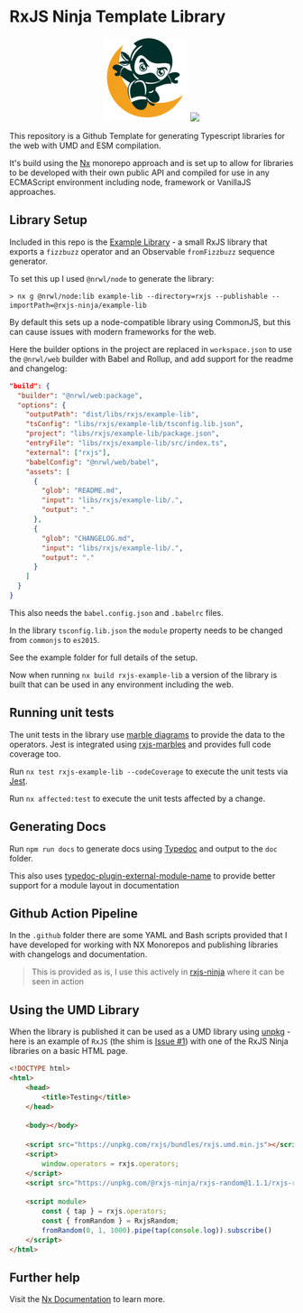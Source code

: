 # RxJS Ninja Template Library

<p align="center">
    <img src="https://raw.githubusercontent.com/rxjs-ninja/rxjs-ninja/main/assets/logo.png" width="150">
    <img src="https://raw.githubusercontent.com/nrwl/nx/master/images/nx-logo.png" width="150">
</p>

This repository is a Github Template for generating Typescript libraries for the web with UMD and ESM compilation.

It's build using the [Nx](https://nx.dev) monorepo approach and is set up to allow for libraries to be developed with their own public API and compiled for use in any ECMAScript environment including node, framework or VanillaJS approaches.

## Library Setup

Included in this repo is the [Example Library](https://github.com/rxjs-ninja/nx-library-starter/tree/main/libs/rxjs/example-lib) - a small RxJS library that exports a `fizzbuzz` operator and an Observable `fromFizzbuzz` sequence generator.

To set this up I used `@nrwl/node` to generate the library:

```
> nx g @nrwl/node:lib example-lib --directory=rxjs --publishable --importPath=@rxjs-ninja/example-lib
```

By default this sets up a node-compatible library using CommonJS, but this can cause issues with modern frameworks for the web.

Here the builder options in the project are replaced in `workspace.json` to use the `@nrwl/web` builder with Babel and Rollup, and add support for the readme and changelog:

```json
"build": {
  "builder": "@nrwl/web:package",
  "options": {
    "outputPath": "dist/libs/rxjs/example-lib",
    "tsConfig": "libs/rxjs/example-lib/tsconfig.lib.json",
    "project": "libs/rxjs/example-lib/package.json",
    "entryFile": "libs/rxjs/example-lib/src/index.ts",
    "external": ["rxjs"],
    "babelConfig": "@nrwl/web/babel",
    "assets": [
      {
        "glob": "README.md",
        "input": "libs/rxjs/example-lib/.",
        "output": "."
      },
      {
        "glob": "CHANGELOG.md",
        "input": "libs/rxjs/example-lib/.",
        "output": "."
      }
    ]
  }
}
```

This also needs the `babel.config.json` and `.babelrc` files.  

In the library `tsconfig.lib.json` the `module` property needs to be changed from `commonjs` to `es2015`.

See the example folder for full details of the setup.

Now when running `nx build rxjs-example-lib` a version of the library is built that can be used in any environment including the web.

## Running unit tests

The unit tests in the library use [marble diagrams](https://rxmarbles.com/) to provide the data to the operators. Jest is integrated using [rxjs-marbles](https://www.npmjs.com/package/rxjs-marbles) and provides full code coverage too.

Run `nx test rxjs-example-lib --codeCoverage` to execute the unit tests via [Jest](https://jestjs.io).

Run `nx affected:test` to execute the unit tests affected by a change.

## Generating Docs

Run `npm run docs` to generate docs using [Typedoc](https://typedoc.org) and output to the `doc` folder.

This also uses [typedoc-plugin-external-module-name](https://www.npmjs.com/package/typedoc-plugin-external-module-name) to provide better support for a module layout in documentation

## Github Action Pipeline

In the `.github` folder there are some YAML and Bash scripts provided that I have developed for working with NX Monorepos and publishing libraries with changelogs and documentation.

> This is provided as is, I use this actively in [rxjs-ninja](https://github.com/rxjs-ninja/rxjs-ninja) where it can be seen in action

## Using the UMD Library

When the library is published it can be used as a UMD library using [unpkg](https://unpkg.com) - here is an example of `RxJS` (the shim is [Issue #1](https://github.com/rxjs-ninja/nx-library-starter/issues/1)) with one of the RxJS Ninja libraries on a basic HTML page.

```html
<!DOCTYPE html>
<html>
    <head>
        <title>Testing</title>
    </head>

    <body></body>

    <script src="https://unpkg.com/rxjs/bundles/rxjs.umd.min.js"></script>
    <script>
        window.operators = rxjs.operators;
    </script>
    <script src="https://unpkg.com/@rxjs-ninja/rxjs-random@1.1.1/rxjs-random.umd.js"></script>

    <script module>
        const { tap } = rxjs.operators;
        const { fromRandom } = RxjsRandom;
        fromRandom(0, 1, 1000).pipe(tap(console.log)).subscribe()
    </script>
</html>
```

## Further help

Visit the [Nx Documentation](https://nx.dev) to learn more.
